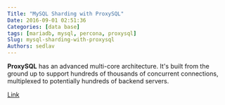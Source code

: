 ```yaml
---
Title: "MySQL Sharding with ProxySQL"
Date: 2016-09-01 02:51:36
Categories: [data base]
tags: [mariadb, mysql, percona, proxysql]
Slug: mysql-sharding-with-proxysql
Authors: sedlav
---
```


**ProxySQL** has an advanced multi-core architecture. It's built from the ground up to support hundreds of thousands of concurrent connections, multiplexed to potentially hundreds of backend servers.

[Link](https://www.percona.com/blog/2016/08/30/mysql-sharding-with-proxysql/)
